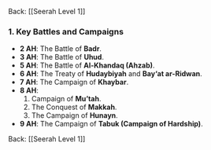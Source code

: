 Back: [[Seerah Level 1]]
### **1. Key Battles and Campaigns**  
- **2 AH**: The Battle of **Badr**.  
- **3 AH**: The Battle of **Uhud**.  
- **5 AH**: The Battle of **Al-Khandaq (Ahzab)**.  
- **6 AH**: The Treaty of **Hudaybiyah** and **Bay‘at ar-Ridwan**.  
- **7 AH**: The Campaign of **Khaybar**.  
- **8 AH**:  
  1. Campaign of **Mu’tah**.  
  2. The Conquest of **Makkah**.  
  3. The Campaign of **Hunayn**.  
- **9 AH**: The Campaign of **Tabuk (Campaign of Hardship)**.  

Back: [[Seerah Level 1]]  